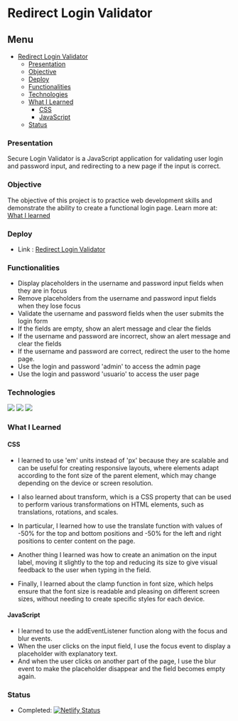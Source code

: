 # Redirect Login Validator

## Menu

- [Redirect Login Validator](#redirect-login-validator)
  - [Presentation](#presentation)
  - [Objective](#objective)
  - [Deploy](#deploy)
  - [Functionalities](#functionalities)
  - [Technologies](#technologies)
  - [What I Learned](#what-i-learned)
    - [CSS](#css)
    - [JavaScript](#javascript)
  - [Status](#status)

### Presentation

Secure Login Validator is a JavaScript application for validating user login and password input, and redirecting to a new page if the input is correct.

### Objective

The objective of this project is to practice web development skills and demonstrate the ability to create a functional login page. Learn more at: [What I learned](#what-i-learned)


### Deploy

- Link : <a href="https://redirect-login-validator.netlify.app/" target="_blank">Redirect Login Validator</a>

### Functionalities

- Display placeholders in the username and password input fields when they are in focus
- Remove placeholders from the username and password input fields when they lose focus
- Validate the username and password fields when the user submits the login form
- If the fields are empty, show an alert message and clear the fields
- If the username and password are incorrect, show an alert message and clear the fields
- If the username and password are correct, redirect the user to the home page.
- Use the login and password 'admin' to access the admin page
- Use the login and password 'usuario' to access the user page

### Technologies


<img src="https://img.shields.io/badge/HTML5-E34F26?style=for-the-badge&logo=html5&logoColor=white">
<img src="https://img.shields.io/badge/CSS3-1572B6?style=for-the-badge&logo=css3&logoColor=white">
<img src="https://img.shields.io/badge/JavaScript-323330?style=for-the-badge&logo=javascript&logoColor=F7DF1E">

### What I Learned

#### CSS

- I learned to use 'em' units instead of 'px' because they are scalable and can be useful for creating responsive layouts, where elements adapt according to the font size of the parent element, which may change depending on the device or screen resolution.
- I also learned about transform, which is a CSS property that can be used to perform various transformations on HTML elements, such as translations, rotations, and scales.
- In particular, I learned how to use the translate function with values of -50% for the top and bottom positions and -50% for the left and right positions to center content on the page.

- Another thing I learned was how to create an animation on the input label, moving it slightly to the top and reducing its size to give visual feedback to the user when typing in the field.
- Finally, I learned about the clamp function in font size, which helps ensure that the font size is readable and pleasing on different screen sizes, without needing to create specific styles for each device.

#### JavaScript

- I learned to use the addEventListener function along with the focus and blur events.
- When the user clicks on the input field, I use the focus event to display a placeholder with explanatory text.
- And when the user clicks on another part of the page, I use the blur event to make the placeholder disappear and the field becomes empty again.


### Status

- Completed: [![Netlify Status](https://api.netlify.com/api/v1/badges/5433c841-e738-419e-912f-d93faeac3678/deploy-status)](https://app.netlify.com/sites/redirect-login-validator/deploys)
